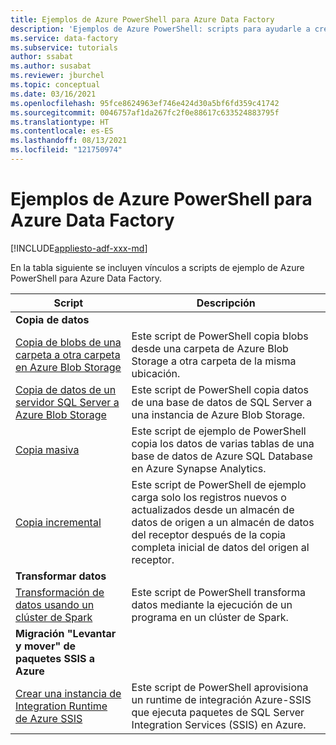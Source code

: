 ```yaml
---
title: Ejemplos de Azure PowerShell para Azure Data Factory
description: 'Ejemplos de Azure PowerShell: scripts para ayudarle a crear y administrar factorías de datos.'
ms.service: data-factory
ms.subservice: tutorials
author: ssabat
ms.author: susabat
ms.reviewer: jburchel
ms.topic: conceptual
ms.date: 03/16/2021
ms.openlocfilehash: 95fce8624963ef746e424d30a5bf6fd359c41742
ms.sourcegitcommit: 0046757af1da267fc2f0e88617c633524883795f
ms.translationtype: HT
ms.contentlocale: es-ES
ms.lasthandoff: 08/13/2021
ms.locfileid: "121750974"
---
```

# <a name="azure-powershell-samples-for-azure-data-factory"></a>Ejemplos de Azure PowerShell para Azure Data Factory

[!INCLUDE[appliesto-adf-xxx-md](includes/appliesto-adf-xxx-md.md)]

En la tabla siguiente se incluyen vínculos a scripts de ejemplo de Azure PowerShell para Azure Data Factory.

| Script | Descripción  |
|---|---|
|**Copia de datos**||
|[Copia de blobs de una carpeta a otra carpeta en Azure Blob Storage](scripts/copy-azure-blob-powershell.md?toc=%2fpowershell%2fmodule%2ftoc.json)| Este script de PowerShell copia blobs desde una carpeta de Azure Blob Storage a otra carpeta de la misma ubicación. |
|[Copia de datos de un servidor SQL Server a Azure Blob Storage](scripts/hybrid-copy-powershell.md?toc=%2fpowershell%2fmodule%2ftoc.json)| Este script de PowerShell copia datos de una base de datos de SQL Server a una instancia de Azure Blob Storage. |
|[Copia masiva](scripts/bulk-copy-powershell.md?toc=%2fpowershell%2fmodule%2ftoc.json)| Este script de ejemplo de PowerShell copia los datos de varias tablas de una base de datos de Azure SQL Database en Azure Synapse Analytics. |
|[Copia incremental](scripts/incremental-copy-powershell.md?toc=%2fpowershell%2fmodule%2ftoc.json)| Este script de PowerShell de ejemplo carga solo los registros nuevos o actualizados desde un almacén de datos de origen a un almacén de datos del receptor después de la copia completa inicial de datos del origen al receptor. |
|**Transformar datos**||
|[Transformación de datos usando un clúster de Spark](scripts/transform-data-spark-powershell.md?toc=%2fpowershell%2fmodule%2ftoc.json)| Este script de PowerShell transforma datos mediante la ejecución de un programa en un clúster de Spark. |
|**Migración "Levantar y mover" de paquetes SSIS a Azure**||
|[Crear una instancia de Integration Runtime de Azure SSIS](scripts/deploy-azure-ssis-integration-runtime-powershell.md?toc=%2fpowershell%2fmodule%2ftoc.json)| Este script de PowerShell aprovisiona un runtime de integración Azure-SSIS que ejecuta paquetes de SQL Server Integration Services (SSIS) en Azure. |



